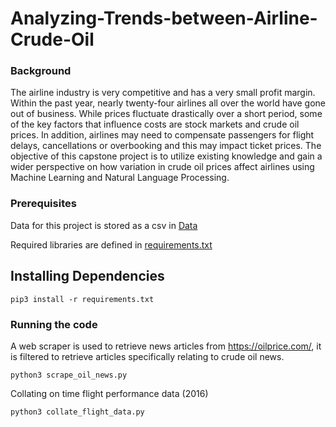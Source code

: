 # Analyzing-Trends-between-Airline-Crude-Oil

### Background
The airline industry is very competitive and has a very small profit margin. Within the past year, nearly twenty-four 
airlines all over the world have gone out of business. While prices fluctuate drastically over a short period, some of 
the key factors that influence costs are stock markets and crude oil prices. In addition, airlines may need to 
compensate passengers for flight delays, cancellations or overbooking and this may impact ticket prices. The objective 
of this capstone project is to utilize existing knowledge and gain a wider perspective on how variation in crude oil 
prices affect airlines using Machine Learning and Natural Language Processing.

### Prerequisites

Data for this project is stored as a csv in [Data](https://drive.google.com/drive/folders/1mS6ugNkT0UXWv9HV6VZMFVCkSpdPNe8X?usp=sharing)

Required libraries are defined in [requirements.txt](https://github.com/Aditya9517/Analyzing-Trends-between-Airline-Crude-Oil/blob/master/requirements.txt)

## Installing Dependencies
```
pip3 install -r requirements.txt
```

### Running the code

A web scraper is used to retrieve news articles from https://oilprice.com/, it is filtered to retrieve articles 
specifically relating to crude oil news. 

```
python3 scrape_oil_news.py
```

Collating on time flight performance data (2016)

```
python3 collate_flight_data.py
```

